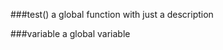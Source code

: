 <a name="test"></a>
###test()
a global function with just a description

<a name="variable"></a>
###variable
a global variable


